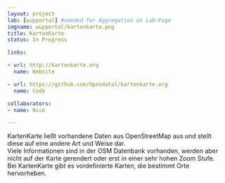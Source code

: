 ```yaml
---
layout: project
lab: [wuppertal] #needed for Aggregation on Lab-Page
imgname: wuppertal/kartenkarte.png
title: KartenKarte
status: In Progress

links:

- url: http://kartenkarte.org
  name: Website

- url: https://github.com/Opendatal/kartenkarte.org
  name: Code

collaborators:
- name: Nico

---
```


KartenKarte ließt vorhandene Daten aus OpenStreetMap aus und stellt diese auf eine andere Art und Weise dar.<br/>
Viele Informationen sind in der OSM Datenbank vorhanden, werden aber nicht auf der Karte gerendert oder erst in einer sehr hohen Zoom Stufe.<br/>
Bei KartenKarte gibt es vordefinierte Karten, die bestimmt Orte hervorheben.
